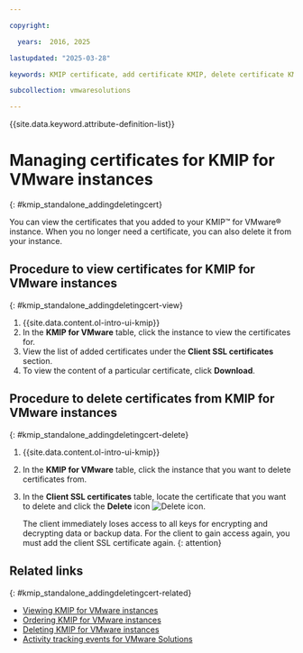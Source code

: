 ```yaml
---

copyright:

  years:  2016, 2025

lastupdated: "2025-03-28"

keywords: KMIP certificate, add certificate KMIP, delete certificate KMIP

subcollection: vmwaresolutions

---
```


{{site.data.keyword.attribute-definition-list}}

# Managing certificates for KMIP for VMware instances
{: #kmip_standalone_addingdeletingcert}

You can view the certificates that you added to your KMIP™ for VMware® instance. When you no longer need a certificate, you can also delete it from your instance.

## Procedure to view certificates for KMIP for VMware instances
{: #kmip_standalone_addingdeletingcert-view}

1. {{site.data.content.ol-intro-ui-kmip}}
2. In the **KMIP for VMware** table, click the instance to view the certificates for.
3. View the list of added certificates under the **Client SSL certificates** section.
4. To view the content of a particular certificate, click **Download**.

## Procedure to delete certificates from KMIP for VMware instances
{: #kmip_standalone_addingdeletingcert-delete}

1. {{site.data.content.ol-intro-ui-kmip}}
2. In the **KMIP for VMware** table, click the instance that you want to delete certificates from.
3. In the **Client SSL certificates** table, locate the certificate that you want to delete and click the **Delete** icon ![Delete icon](../../icons/delete.svg "Delete").

   The client immediately loses access to all keys for encrypting and decrypting data or backup data. For the client to gain access again, you must add the client SSL certificate again.
   {: attention}

## Related links
{: #kmip_standalone_addingdeletingcert-related}

* [Viewing KMIP for VMware instances](/docs/vmwaresolutions?topic=vmwaresolutions-kmip_standalone_viewing)
* [Ordering KMIP for VMware instances](/docs/vmwaresolutions?topic=vmwaresolutions-kmip_standalone_ordering)
* [Deleting KMIP for VMware instances](/docs/vmwaresolutions?topic=vmwaresolutions-kmip_standalone_deleting)
* [Activity tracking events for VMware Solutions](/docs/vmwaresolutions?topic=vmwaresolutions-at_events)
